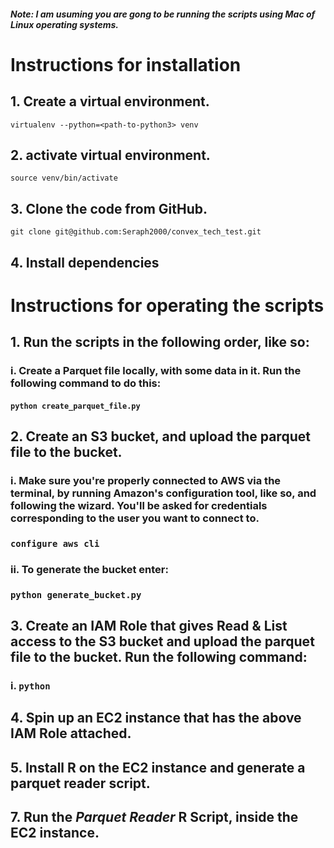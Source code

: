 #### *Note: I am usuming you are gong to be running the scripts using Mac of Linux operating systems.*

# Instructions for installation


## 1. Create a virtual environment.

`virtualenv --python=<path-to-python3> venv`

## 2. activate virtual environment.

`source venv/bin/activate`

## 3. Clone the code from GitHub.

`git clone git@github.com:Seraph2000/convex_tech_test.git`

## 4. Install dependencies

# Instructions for operating the scripts

## 1. Run the scripts in the following order, like so:

### i. Create a Parquet file locally, with some data in it. Run the following command to do this:

#### `python create_parquet_file.py`


## 2. Create an S3 bucket, and upload the parquet file to the bucket.

### i. Make sure you're properly connected to AWS via the terminal, by running Amazon's configuration tool, like so, and following the wizard. You'll be asked for credentials corresponding to the user you want to connect to.

### `configure aws cli`

### ii. To generate the bucket enter:

### `python generate_bucket.py`

## 3. Create an IAM Role that gives Read & List access to the S3 bucket and upload the parquet file to the bucket. Run the following command:

### i. `python `


## 4. Spin up an EC2 instance that has the above IAM Role attached.


## 5. Install R on the EC2 instance and generate a parquet reader script.


## 7. Run the *Parquet Reader* R Script, inside the EC2 instance.

